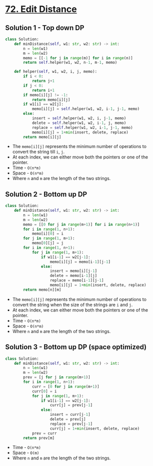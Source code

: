 # [72. Edit Distance](https://leetcode.com/problems/edit-distance/)

## Solution 1 - Top down DP

```py
class Solution:
    def minDistance(self, w1: str, w2: str) -> int:
        n = len(w1)
        m = len(w2)
        memo = [[-1 for j in range(m)] for i in range(n)]
        return self.helper(w1, w2, n-1, m-1, memo)

    def helper(self, w1, w2, i, j, memo):
        if i < 0:
            return j+1
        if j < 0:
            return i+1
        if memo[i][j] != -1:
            return memo[i][j]
        if w1[i] == w2[j]:
            memo[i][j] = self.helper(w1, w2, i-1, j-1, memo)
        else:
            insert = self.helper(w1, w2, i, j-1, memo)
            delete = self.helper(w1, w2, i-1, j, memo)
            replace = self.helper(w1, w2, i-1, j-1, memo)
            memo[i][j] = 1+min(insert, delete, replace)
        return memo[i][j]
```

- The `memo[i][j]` represents the minimum number of operations to convert the string till `i`, `j`.
- At each index, we can either move both the pointers or one of the pointer.
- Time - `O(n*m)`
- Space - `O(n*m)`
- Where `n` and `m` are the length of the two strings.

## Solution 2 - Bottom up DP

```py
class Solution:
    def minDistance(self, w1: str, w2: str) -> int:
        n = len(w1)
        m = len(w2)
        memo = [[0 for j in range(m+1)] for i in range(n+1)]
        for i in range(1, n+1):
            memo[i][0] = i
        for j in range(1, m+1):
            memo[0][j] = j
        for i in range(1, n+1):
            for j in range(1, m+1):
                if w1[i-1] == w2[j-1]:
                    memo[i][j] = memo[i-1][j-1]
                else:
                    insert = memo[i][j-1]
                    delete = memo[i-1][j]
                    replace = memo[i-1][j-1]
                    memo[i][j] = 1+min(insert, delete, replace)
        return memo[n][m]
```

- The `memo[i][j]` represents the minimum number of operations to convert the string when the size of the strings are `i` and `j`.
- At each index, we can either move both the pointers or one of the pointer.
- Time - `O(n*m)`
- Space - `O(n*m)`
- Where `n` and `m` are the length of the two strings.

## Solution 3 - Bottom up DP (space optimized)

```py
class Solution:
    def minDistance(self, w1: str, w2: str) -> int:
        n = len(w1)
        m = len(w2)
        prev = [j for j in range(m+1)]
        for i in range(1, n+1):
            curr = [0 for j in range(m+1)]
            curr[0] = i
            for j in range(1, m+1):
                if w1[i-1] == w2[j-1]:
                    curr[j] = prev[j-1]
                else:
                    insert = curr[j-1]
                    delete = prev[j]
                    replace = prev[j-1]
                    curr[j] = 1+min(insert, delete, replace)
            prev = curr
        return prev[m]
```

- Time - `O(n*m)`
- Space - `O(m)`
- Where `n` and `m` are the length of the two strings.